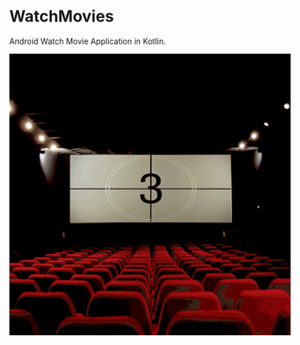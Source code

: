 # WatchMovies
Android Watch Movie Application in Kotlin.

![Android Watch Movie Application in Kotlin](MSCinemaApplication.gif)